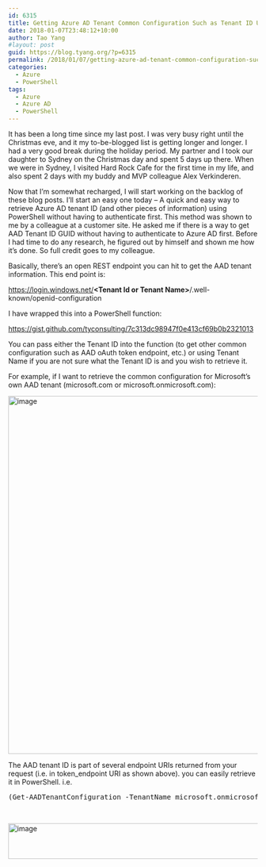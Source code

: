 ```yaml
---
id: 6315
title: Getting Azure AD Tenant Common Configuration Such as Tenant ID Using PowerShell
date: 2018-01-07T23:48:12+10:00
author: Tao Yang
#layout: post
guid: https://blog.tyang.org/?p=6315
permalink: /2018/01/07/getting-azure-ad-tenant-common-configuration-such-as-tenant-id-using-powershell/
categories:
  - Azure
  - PowerShell
tags:
  - Azure
  - Azure AD
  - PowerShell
---
```

It has been a long time since my last post. I was very busy right until the Christmas eve, and it my to-be-blogged list is getting longer and longer. I had a very good break during the holiday period. My partner and I took our daughter to Sydney on the Christmas day and spent 5 days up there. When we were in Sydney, I visited Hard Rock Cafe for the first time in my life, and also spent 2 days with my buddy and MVP colleague Alex Verkinderen.

Now that I’m somewhat recharged, I will start working on the backlog of these blog posts. I’ll start an easy one today – A quick and easy way to retrieve Azure AD tenant ID (and other pieces of information) using PowerShell without having to authenticate first. This method was shown to me by a colleague at a customer site. He asked me if there is a way to get AAD Tenant ID GUID without having to authenticate to Azure AD first. Before I had time to do any research, he figured out by himself and shown me how it’s done. So full credit goes to my colleague.

Basically, there’s an open REST endpoint you can hit to get the AAD tenant information. This end point is:

https://login.windows.net/<strong>&lt;Tenant Id or Tenant Name&gt;</strong>/.well-known/openid-configuration

I have wrapped this into a PowerShell function:

https://gist.github.com/tyconsulting/7c313dc98947f0e413cf69b0b2321013

You can pass either the Tenant ID into the function (to get other common configuration such as AAD oAuth token endpoint, etc.) or using Tenant Name if you are not sure what the Tenant ID is and you wish to retrieve it.

For example, if I want to retrieve the common configuration for Microsoft’s own AAD tenant (microsoft.com or microsoft.onmicrosoft.com):

<a href="https://blog.tyang.org/wp-content/uploads/2018/01/image.png"><img style="display: inline; background-image: none;" title="image" src="https://blog.tyang.org/wp-content/uploads/2018/01/image_thumb.png" alt="image" width="982" height="722" border="0" /></a>

The AAD tenant ID is part of several endpoint URIs returned from your request (i.e. in token_endpoint URI as shown above). you can easily retrieve it in PowerShell. i.e.
<pre class="lang:ps decode:true ">(Get-AADTenantConfiguration -TenantName microsoft.onmicrosoft.com).token_endpoint.split('/')[3]</pre>
&nbsp;

<a href="https://blog.tyang.org/wp-content/uploads/2018/01/image-1.png"><img style="display: inline; background-image: none;" title="image" src="https://blog.tyang.org/wp-content/uploads/2018/01/image_thumb-1.png" alt="image" width="971" height="72" border="0" /></a>